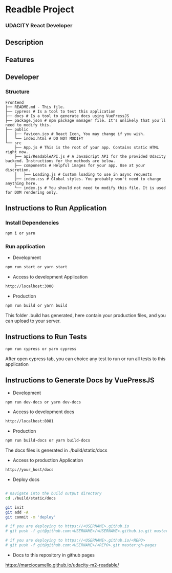 # Readble Project

### UDACITY React Developer

## Description

## Features

## Developer

### Structure

```
Frontend
├── README.md - This file.
├── cypress # Is a tool to test this application
├── docs # Is a tool to generate docs using VuePressJS
├── package.json # npm package manager file. It's unlikely that you'll need to modify this.
├── public
│   ├── favicon.ico # React Icon, You may change if you wish.
│   └── index.html # DO NOT MODIFY
└── src
    ├── App.js # This is the root of your app. Contains static HTML right now.
    ├── api/ReadableAPI.js # A JavaScript API for the provided Udacity backend. Instructions for the methods are below.
    ├── components # Helpful images for your app. Use at your discretion.
    │   ├── Loading.js # Custom loading to use in async requests
    ├── index.css # Global styles. You probably won't need to change anything here.
    └── index.js # You should not need to modify this file. It is used for DOM rendering only.
```

## Instructions to Run Application

### Install Dependencies

```bash
npm i or yarn
```

### Run application

- Development

```bash
npm run start or yarn start
```

- Access to development Application

```bash
http://localhost:3000
```

- Production

```bash
npm run build or yarn build
```

This folder .build has generated, here contain your production files, and you can upload to your server.

## Instructions to Run Tests

```bash
npm run cypress or yarn cypress
```

After open cypress tab, you can choice any test to run or run all tests to this application

## Instructions to Generate Docs by VuePressJS

- Development

```bash
npm run dev-docs or yarn dev-docs
```

- Access to development docs

```bash
http://localhost:8081
```

- Production

```bash
npm run build-docs or yarn build-docs
```

The docs files is generated in ./build/static/docs

- Access to production Application

```bash
http://your_host/docs
```

- Deploy docs

```bash

# navigate into the build output directory
cd ./build/static/docs

git init
git add -A
git commit -m 'deploy'

# if you are deploying to https://<USERNAME>.github.io
# git push -f git@github.com:<USERNAME>/<USERNAME>.github.io.git master

# if you are deploying to https://<USERNAME>.github.io/<REPO>
# git push -f git@github.com:<USERNAME>/<REPO>.git master:gh-pages

```

- Docs to this repository in github pages

https://marciocamello.github.io/udacity-m2-readable/

